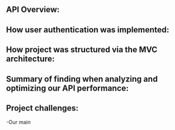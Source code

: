 ## API Overview:<br>
## How user authentication was implemented:<br>
## How project was structured via the MVC architecture:<br>
## Summary of finding when analyzing and optimizing our API performance:<br>
## Project challenges:<br>
-Our main 